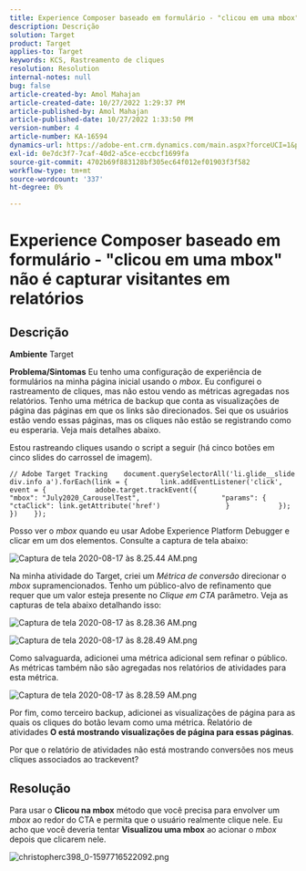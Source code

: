 ```yaml
---
title: Experience Composer baseado em formulário - "clicou em uma mbox" não é capturar visitantes em relatórios
description: Descrição
solution: Target
product: Target
applies-to: Target
keywords: KCS, Rastreamento de cliques
resolution: Resolution
internal-notes: null
bug: false
article-created-by: Amol Mahajan
article-created-date: 10/27/2022 1:29:37 PM
article-published-by: Amol Mahajan
article-published-date: 10/27/2022 1:33:50 PM
version-number: 4
article-number: KA-16594
dynamics-url: https://adobe-ent.crm.dynamics.com/main.aspx?forceUCI=1&pagetype=entityrecord&etn=knowledgearticle&id=0fb16a66-fb55-ed11-bba2-6045bd006793
exl-id: 0e7dc3f7-7caf-40d2-a5ce-eccbcf1699fa
source-git-commit: 4702b69f883128bf305ec64f012ef01903f3f582
workflow-type: tm+mt
source-wordcount: '337'
ht-degree: 0%

---
```


# Experience Composer baseado em formulário - &quot;clicou em uma mbox&quot; não é capturar visitantes em relatórios

## Descrição

<b>Ambiente</b>
Target


<b>Problema/Sintomas</b>
Eu tenho uma configuração de experiência de formulários na minha página inicial usando o *mbox*. Eu configurei o rastreamento de cliques, mas não estou vendo as métricas agregadas nos relatórios. Tenho uma métrica de backup que conta as visualizações de página das páginas em que os links são direcionados. Sei que os usuários estão vendo essas páginas, mas os cliques não estão se registrando como eu esperaria. Veja mais detalhes abaixo.



Estou rastreando cliques usando o script a seguir (há cinco botões em cinco slides do carrossel de imagem).




```
// Adobe Target Tracking    document.querySelectorAll('li.glide__slide div.info a').forEach(link = {        link.addEventListener('click', event = {            adobe.target.trackEvent({                    "mbox": "July2020_CarouselTest",                    "params": {                    "ctaClick": link.getAttribute('href')                }            });        })    });
```




Posso ver o *mbox* quando eu usar Adobe Experience Platform Debugger e clicar em um dos elementos. Consulte a captura de tela abaixo:



![Captura de tela 2020-08-17 às 8.25.44 AM.png](https://experienceleaguecommunities.adobe.com/t5/image/serverpage/image-id/26222i8EFBFA8432501D9E/image-size/medium?v=1.0&amp;amp;px=400 "Captura de tela 2020-08-17 às 8.25.44 AM.png")



Na minha atividade do Target, criei um *Métrica de conversão* direcionar o *mbox* supramencionados. Tenho um público-alvo de refinamento que requer que um valor esteja presente no *Clique em CTA* parâmetro. Veja as capturas de tela abaixo detalhando isso:



![Captura de tela 2020-08-17 às 8.28.36 AM.png](https://experienceleaguecommunities.adobe.com/t5/image/serverpage/image-id/26225i9E8B86819537BB25/image-size/medium?v=1.0&amp;amp;px=400 "Captura de tela 2020-08-17 às 8.28.36 AM.png")

![Captura de tela 2020-08-17 às 8.28.49 AM.png](https://experienceleaguecommunities.adobe.com/t5/image/serverpage/image-id/26223i6D9AAA0A81236A58/image-size/medium?v=1.0&amp;amp;px=400 "Captura de tela 2020-08-17 às 8.28.49 AM.png")



Como salvaguarda, adicionei uma métrica adicional sem refinar o público. As métricas também não são agregadas nos relatórios de atividades para esta métrica.



![Captura de tela 2020-08-17 às 8.28.59 AM.png](https://experienceleaguecommunities.adobe.com/t5/image/serverpage/image-id/26224iFF036B11B2E932FC/image-size/medium?v=1.0&amp;amp;px=400 "Captura de tela 2020-08-17 às 8.28.59 AM.png")



Por fim, como terceiro backup, adicionei as visualizações de página para as quais os cliques do botão levam como uma métrica. Relatório de atividades <b>O está mostrando visualizações de página para essas páginas</b>.



Por que o relatório de atividades não está mostrando conversões nos meus cliques associados ao trackevent?


## Resolução


Para usar o <b>Clicou na mbox</b> método que você precisa para envolver um *mbox* ao redor do CTA e permita que o usuário realmente clique nele. Eu acho que você deveria tentar <b>Visualizou uma mbox</b> ao acionar o *mbox* depois que clicarem nele.



![christopherc398_0-1597716522092.png](https://experienceleaguecommunities.adobe.com/t5/image/serverpage/image-id/26237i01409F8DF7D2F948/image-size/medium?v=1.0&amp;amp;px=400)
